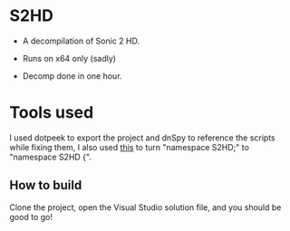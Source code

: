 # S2HD

* A decompilation of Sonic 2 HD.

* Runs on x64 only (sadly)

* Decomp done in one hour.

# Tools used

I used dotpeek to export the project and dnSpy to reference the scripts while fixing them, I also used [this](https://github.com/maybekoi/FSNSFix) to turn "namespace S2HD;" to "namespace S2HD {".

## How to build

Clone the project, open the Visual Studio solution file, and you should be good to go!
